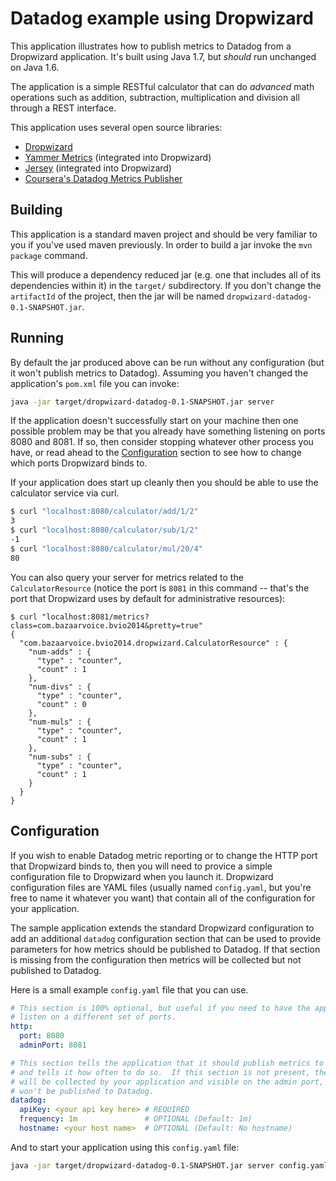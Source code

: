 # Datadog example using Dropwizard

This application illustrates how to publish metrics to Datadog from a Dropwizard
application.  It's built using Java 1.7, but *should* run unchanged on Java 1.6.

The application is a simple RESTful calculator that can do *advanced* math
operations such as addition, subtraction, multiplication and division all
through a REST interface.

This application uses several open source libraries:

* [Dropwizard][dropwizard]
* [Yammer Metrics][metrics] (integrated into Dropwizard)
* [Jersey][jersey] (integrated into Dropwizard)
* [Coursera's Datadog Metrics Publisher][coursera]


## Building

This application is a standard maven project and should be very familiar to you
if you've used maven previously.  In order to build a jar invoke the
`mvn package` command.

This will produce a dependency reduced jar (e.g. one that includes all of its
dependencies within it) in the `target/` subdirectory.  If you don't change the
`artifactId` of the project, then the jar will be named
`dropwizard-datadog-0.1-SNAPSHOT.jar`.


## Running

By default the jar produced above can be run without any configuration (but it
won't publish metrics to Datadog).  Assuming you haven't changed the
application's `pom.xml` file you can invoke:

```bash
java -jar target/dropwizard-datadog-0.1-SNAPSHOT.jar server
```

If the application doesn't successfully start on your machine then one possible
problem may be that you already have something listening on ports 8080 and 8081.
If so, then consider stopping whatever other process you have, or read ahead to
the [Configuration](#configuration) section to see how to change which ports
Dropwizard binds to.

If your application does start up cleanly then you should be able to use the
calculator service via curl.

```bash
$ curl "localhost:8080/calculator/add/1/2"
3
$ curl "localhost:8080/calculator/sub/1/2"
-1
$ curl "localhost:8080/calculator/mul/20/4"
80
```

You can also query your server for metrics related to the `CalculatorResource`
(notice the port is `8081` in this command -- that's the port that Dropwizard
uses by default for administrative resources):

```
$ curl "localhost:8081/metrics?class=com.bazaarvoice.bvio2014&pretty=true"
{
  "com.bazaarvoice.bvio2014.dropwizard.CalculatorResource" : {
    "num-adds" : {
      "type" : "counter",
      "count" : 1
    },
    "num-divs" : {
      "type" : "counter",
      "count" : 0
    },
    "num-muls" : {
      "type" : "counter",
      "count" : 1
    },
    "num-subs" : {
      "type" : "counter",
      "count" : 1
    }
  }
}
```


## Configuration

If you wish to enable Datadog metric reporting or to change the HTTP port that
Dropwizard binds to, then you will need to provice a simple configuration file
to Dropwizard when you launch it.  Dropwizard configuration files are YAML files
(usually named `config.yaml`, but you're free to name it whatever you want)
that contain all of the configuration for your application.

The sample application extends the standard Dropwizard configuration to add an
additional `datadog` configuration section that can be used to provide
parameters for how metrics should be published to Datadog.  If that section is
missing from the configuration then metrics will be collected but not published
to Datadog.

Here is a small example `config.yaml` file that you can use.

```yaml
# This section is 100% optional, but useful if you need to have the application
# listen on a different set of ports.
http:
  port: 8080
  adminPort: 8081

# This section tells the application that it should publish metrics to Datadog
# and tells it how often to do so.  If this section is not present, then metrics
# will be collected by your application and visible on the admin port, but they
# won't be published to Datadog.
datadog:
  apiKey: <your api key here> # REQUIRED
  frequency: 1m               # OPTIONAL (Default: 1m)
  hostname: <your host name>  # OPTIONAL (Default: No hostname)
```

And to start your application using this `config.yaml` file:

```bash
java -jar target/dropwizard-datadog-0.1-SNAPSHOT.jar server config.yaml
```


[dropwizard]: http://dropwizard.codahale.com
[metrics]: http://metrics.codahale.com/
[jersey]: http://jersey.java.net
[coursera]: http://github.com/coursera/metrics-datadog
